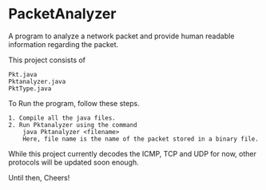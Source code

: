 # PacketAnalyzer
A program to analyze a network packet and provide human readable information regarding the packet.

This project consists of 

	Pkt.java
	Pktanalyzer.java
	PktType.java
	
To Run the program, follow these steps.

	1. Compile all the java files.
	2. Run Pktanalyzer using the command
		java Pktanalyzer <filename>
		Here, file name is the name of the packet stored in a binary file.
		
While this project currently decodes the ICMP, TCP and UDP for now, other protocols will be updated soon enough.

Until then,
Cheers!
